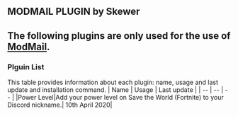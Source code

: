 ## **MODMAIL PLUGIN by Skewer**

The following plugins are only used for the use of [ModMail](https://github.com/kyb3r/modmail).
---
### Plguin List
This table provides information about each plugin: name, usage and last update and installation command.
|    Name   |   Usage   |  Last update |
|     --    |     --    |       --     |
|Power Level|Add your power level on Save the World (Fortnite) to your Discord nickname.| 10th April 2020|
